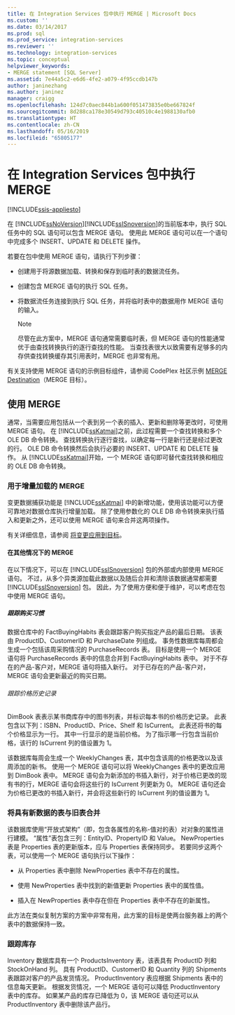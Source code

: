 ```yaml
---
title: 在 Integration Services 包中执行 MERGE | Microsoft Docs
ms.custom: ''
ms.date: 03/14/2017
ms.prod: sql
ms.prod_service: integration-services
ms.reviewer: ''
ms.technology: integration-services
ms.topic: conceptual
helpviewer_keywords:
- MERGE statement [SQL Server]
ms.assetid: 7e44a5c2-e6d6-4fe2-a079-4f95ccdb147b
author: janinezhang
ms.author: janinez
manager: craigg
ms.openlocfilehash: 124d7c0aec844b1a600f051473835e0be667824f
ms.sourcegitcommit: 8d288ca178e30549d793c40510c4e1988130afb0
ms.translationtype: HT
ms.contentlocale: zh-CN
ms.lasthandoff: 05/16/2019
ms.locfileid: "65805177"
---
```

# <a name="merge-in-integration-services-packages"></a>在 Integration Services 包中执行 MERGE

[!INCLUDE[ssis-appliesto](../../includes/ssis-appliesto-ssvrpluslinux-asdb-asdw-xxx.md)]


  在 [!INCLUDE[ssNoVersion](../../includes/ssnoversion-md.md)][!INCLUDE[ssISnoversion](../../includes/ssisnoversion-md.md)]的当前版本中，执行 SQL 任务中的 SQL 语句可以包含 MERGE 语句。 使用此 MERGE 语句可以在一个语句中完成多个 INSERT、UPDATE 和 DELETE 操作。  
  
 若要在包中使用 MERGE 语句，请执行下列步骤：  
  
-   创建用于将源数据加载、转换和保存到临时表的数据流任务。  
  
-   创建包含 MERGE 语句的执行 SQL 任务。  
  
-   将数据流任务连接到执行 SQL 任务，并将临时表中的数据用作 MERGE 语句的输入。  
  
    > [!NOTE]  
    >  尽管在此方案中，MERGE 语句通常需要临时表，但 MERGE 语句的性能通常优于由查找转换执行的逐行查找的性能。 当查找表很大以致需要有足够多的内存供查找转换缓存其引用表时，MERGE 也非常有用。  
  
 有关支持使用 MERGE 语句的示例目标组件，请参阅 CodePlex 社区示例 [MERGE Destination](https://go.microsoft.com/fwlink/?LinkId=141215)（MERGE 目标）。  
  
## <a name="using-merge"></a>使用 MERGE  
 通常，当需要应用包括从一个表到另一个表的插入、更新和删除等更改时，可使用 MERGE 语句。 在 [!INCLUDE[ssKatmai](../../includes/sskatmai-md.md)]之前，此过程需要一个查找转换和多个 OLE DB 命令转换。 查找转换执行逐行查找，以确定每一行是新行还是经过更改的行。 OLE DB 命令转换然后会执行必要的 INSERT、UPDATE 和 DELETE 操作。 从 [!INCLUDE[ssKatmai](../../includes/sskatmai-md.md)]开始，一个 MERGE 语句即可替代查找转换和相应的 OLE DB 命令转换。  
  
### <a name="merge-with-incremental-loads"></a>用于增量加载的 MERGE  
 变更数据捕获功能是 [!INCLUDE[ssKatmai](../../includes/sskatmai-md.md)] 中的新增功能，使用该功能可以方便可靠地对数据仓库执行增量加载。 除了使用参数化的 OLE DB 命令转换来执行插入和更新之外，还可以使用 MERGE 语句来合并这两项操作。  
  
 有关详细信息，请参阅 [将变更应用到目标](../../integration-services/change-data-capture/apply-the-changes-to-the-destination.md)。  
  
#### <a name="merge-in-other-scenarios"></a>在其他情况下的 MERGE  
 在以下情况下，可以在 [!INCLUDE[ssISnoversion](../../includes/ssisnoversion-md.md)] 包的外部或内部使用 MERGE 语句。 不过，从多个异类源加载此数据以及随后合并和清除该数据通常都需要 [!INCLUDE[ssISnoversion](../../includes/ssisnoversion-md.md)] 包。 因此，为了使用方便和便于维护，可以考虑在包中使用 MERGE 语句。  
  
##### <a name="track-buying-habits"></a>跟踪购买习惯  
 数据仓库中的 FactBuyingHabits 表会跟踪客户购买指定产品的最后日期。 该表由 ProductID、CustomerID 和 PurchaseDate 列组成。 事务性数据库每周都会生成一个包括该周采购情况的 PurchaseRecords 表。 目标是使用一个 MERGE 语句将 PurchaseRecords 表中的信息合并到 FactBuyingHabits 表中。 对于不存在的产品-客户对，MERGE 语句将插入新行。 对于已存在的产品-客户对，MERGE 语句会更新最近的购买日期。  
  
###### <a name="track-price-history"></a>跟踪价格历史记录  
 DimBook 表表示某书商库存中的图书列表，并标识每本书的价格历史记录。 此表包含以下列：ISBN、ProductID、Price、Shelf 和 IsCurrent。 此表还将书的每个价格显示为一行。 其中一行显示的是当前价格。 为了指示哪一行包含当前价格，该行的 IsCurrent 列的值设置为 1。  
  
 该数据库每周会生成一个 WeeklyChanges 表，其中包含该周的价格更改以及该周添加的新书。 使用一个 MERGE 语句可以将 WeeklyChanges 表中的更改应用到 DimBook 表中。 MERGE 语句会为新添加的书插入新行，对于价格已更改的现有书的行，MERGE 语句会将这些行的 IsCurrent 列更新为 0。 MERGE 语句还会为价格已更改的书插入新行，并会将这些新行的 IsCurrent 列的值设置为 1。  
  
### <a name="merge-a-table-with-new-data-against-the-old-table"></a>将具有新数据的表与旧表合并  
 该数据库使用“开放式架构”（即，包含各属性的名称-值对的表）对对象的属性进行建模。 “属性”表包含三列：EntityID、PropertyID 和 Value。 NewProperties 表是 Properties 表的更新版本，应与 Properties 表保持同步。 若要同步这两个表，可以使用一个 MERGE 语句执行以下操作：  
  
-   从 Properties 表中删除 NewProperties 表中不存在的属性。  
  
-   使用 NewProperties 表中找到的新值更新 Properties 表中的属性值。  
  
-   插入在 NewProperties 表中存在但在 Properties 表中不存在的新属性。  
  
 此方法在类似复制方案的方案中非常有用，此方案的目标是使两台服务器上的两个表中的数据保持一致。  
  
### <a name="track-inventory"></a>跟踪库存  
 Inventory 数据库具有一个 ProductsInventory 表，该表具有 ProductID 列和 StockOnHand 列。 具有 ProductID、CustomerID 和 Quantity 列的 Shipments 表跟踪对客户的产品发货情况。 ProductInventory 表应根据 Shipments 表中的信息每天更新。 根据发货情况，一个 MERGE 语句可以降低 ProductInventory 表中的库存。 如果某产品的库存已降低为 0，该 MERGE 语句还可以从 ProductInventory 表中删除该产品行。  
  
  
